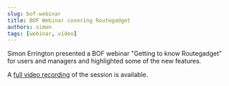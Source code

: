 ```yaml
---
slug: bof-webinar
title: BOF Webinar covering Routegadget 
authors: simon
tags: [webinar, video]
---
```


Simon Errington presented a BOF webinar "Getting to know Routegadget" for users and managers and highlighted some of the new features.

A [full video recording](https://www.youtube.com/watch?v=soYiarO5en0) of the session is available.
